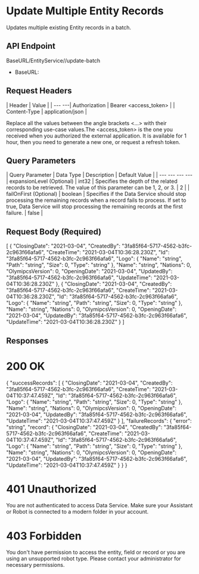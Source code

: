 ﻿# Update Multiple Entity Records

Updates multiple existing Entity records in a batch.

## API Endpoint

BaseURL/EntityService/<Entity>/update-batch

* BaseURL:


## Request Headers

| Header | Value |
| --- ---| Authorization | Bearer <access_token> |
| Content-Type | application/json |

Replace all the values between the angle brackets <...> with their corresponding use-case values.The <access_token> is the one you received when you authorized the external application. It is available for 1 hour, then you need to generate a new one, or request a refresh token.


## Query Parameters

| Query Parameter | Data Type | Description | Default Value |
| --- --- --- ---| expansionLevel (Optional) | int32 | Specifies the depth of the related records to be retrieved. The value of this parameter can be 1, 2, or 3. | 2 |
| failOnFirst (Optional) | boolean | Specifies if the Data Service should stop processing the remaining records when a record fails to process. If set to true, Data Service will stop processing the remaining records at the first failure. | false |


## Request Body (Required)

[
  {
    "ClosingDate": "2021-03-04",
    "CreatedBy": "3fa85f64-5717-4562-b3fc-2c963f66afa6",
    "CreateTime": "2021-03-04T10:36:28.230Z",
    "Id": "3fa85f64-5717-4562-b3fc-2c963f66afa6",
    "Logo": {
      "Name": "string",
      "Path": "string",
      "Size": 0,
      "Type": "string"
    },
    "Name": "string",
    "Nations": 0,
    "OlymipcsVersion": 0,
    "OpeningDate": "2021-03-04",
    "UpdatedBy": "3fa85f64-5717-4562-b3fc-2c963f66afa6",
    "UpdateTime": "2021-03-04T10:36:28.230Z"
  },
  {
    "ClosingDate": "2021-03-04",
    "CreatedBy": "3fa85f64-5717-4562-b3fc-2c963f66afa6",
    "CreateTime": "2021-03-04T10:36:28.230Z",
    "Id": "3fa85f64-5717-4562-b3fc-2c963f66afa6",
    "Logo": {
      "Name": "string",
      "Path": "string",
      "Size": 0,
      "Type": "string"
    },
    "Name": "string",
    "Nations": 0,
    "OlymipcsVersion": 0,
    "OpeningDate": "2021-03-04",
    "UpdatedBy": "3fa85f64-5717-4562-b3fc-2c963f66afa6",
    "UpdateTime": "2021-03-04T10:36:28.230Z"
  }
]


## Responses

# 200 OK

{
  "successRecords": [
    {
      "ClosingDate": "2021-03-04",
      "CreatedBy": "3fa85f64-5717-4562-b3fc-2c963f66afa6",
      "CreateTime": "2021-03-04T10:37:47.459Z",
      "Id": "3fa85f64-5717-4562-b3fc-2c963f66afa6",
      "Logo": {
        "Name": "string",
        "Path": "string",
        "Size": 0,
        "Type": "string"
      },
      "Name": "string",
      "Nations": 0,
      "OlymipcsVersion": 0,
      "OpeningDate": "2021-03-04",
      "UpdatedBy": "3fa85f64-5717-4562-b3fc-2c963f66afa6",
      "UpdateTime": "2021-03-04T10:37:47.459Z"
    }
  ],
  "failureRecords": {
    "error": "string",
    "record": {
      "ClosingDate": "2021-03-04",
      "CreatedBy": "3fa85f64-5717-4562-b3fc-2c963f66afa6",
      "CreateTime": "2021-03-04T10:37:47.459Z",
      "Id": "3fa85f64-5717-4562-b3fc-2c963f66afa6",
      "Logo": {
        "Name": "string",
        "Path": "string",
        "Size": 0,
        "Type": "string"
      },
      "Name": "string",
      "Nations": 0,
      "OlymipcsVersion": 0,
      "OpeningDate": "2021-03-04",
      "UpdatedBy": "3fa85f64-5717-4562-b3fc-2c963f66afa6",
      "UpdateTime": "2021-03-04T10:37:47.459Z"
    }
  }
}

# 401 Unauthorized

You are not authenticated to access Data Service. Make sure your Assistant or Robot is connected to a modern folder in your account.

# 403 Forbidden

You don't have permission to access the entity, field or record or you are using an unsupported robot type. Please contact your administrator for necessary permissions.

